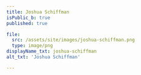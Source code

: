 ```yaml
---
title: Joshua Schiffman
isPublic_b: true
published: true

file:
  src: /assets/site/images/joshua-schiffman.png
  type: image/png
displayName_txt: joshua-schiffman
alt_txt: 'Joshua Schiffman'

---
```

